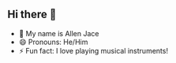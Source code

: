 ## Hi there 👋
- 🔭 My name is Allen Jace
- 😄 Pronouns: He/Him
- ⚡ Fun fact: I love playing musical instruments!

<!--
**allenjace/allenjace** is a ✨ _special_ ✨ repository because its `README.md` (this file) appears on your GitHub profile.

Here are some ideas to get you started:

- 🔭 I’m currently working on a website and persoanl
- 🌱 I’m currently learning ...
- 👯 I’m looking to collaborate on ...
- 🤔 I’m looking for help with ...
- 💬 Ask me about ...
- 📫 How to reach me: ...
- 😄 Pronouns: ...
- ⚡ Fun fact: ...
-->
